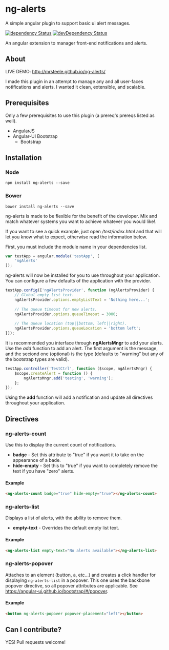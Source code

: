# ng-alerts

A simple angular plugin to support basic ui alert messages.

[![dependency Status](https://david-dm.org/mrsteele/ng-alerts.svg)](https://david-dm.org/mrsteele/ng-alerts#info=dependencies)
[![devDependency Status](https://david-dm.org/mrsteele/ng-alerts/dev-status.svg)](https://david-dm.org/mrsteele/ng-alerts#info=devDependencies)

An angular extension to manager front-end notifications and alerts.

## About

LIVE DEMO: http://mrsteele.github.io/ng-alerts/

I made this plugin in an attempt to manage any and all user-faces notifications and alerts. I wanted it clean, extensible, and scalable.

## Prerequisites

Only a few prerequisites to use this plugin (a prereq's prereqs listed as well).

* AngularJS
* Angular-UI Bootstrap
    * Bootstrap

## Installation

### Node

```
npn install ng-alerts --save
```

### Bower

```
bower install ng-alerts --save
```

ng-alerts is made to be flexible for the benefit of the developer. Mix and match whatever systems you want to achieve whatever you would like!.

If you want to see a quick example, just open */test/index.html* and that will let you know what to expect, otherwise read the information below.

First, you must include the module name in your dependencies list.

```javascript
var testApp = angular.module('testApp', [
    'ngAlerts'
]);
```

ng-alerts will now be installed for you to use throughout your application. You can configure a few defaults of the application with the provider.

```javascript
testApp.config(['ngAlertsProvider', function (ngAlertsProvider) {
    // Global empty list text.
    ngAlertsProvider.options.emptyListText = 'Nothing here...';
    
    // The queue timeout for new alerts.
    ngAlertsProvider.options.queueTimeout = 3000;
    
    // The queue location (top||bottom, left||right).
    ngAlertsProvider.options.queueLocation = 'bottom left';
}]);
```

It is recommended you interface through **ngAlertsMngr** to add your alerts. Use the *add* function to add an alert. The first argument is the message, and the seciond one (optional) is the type (defaults to "warning" but any of the bootstrap types are valid).
```javascript
testApp.controller('TestCtrl', function ($scope, ngAlertsMngr) {
    $scope.createAlert = function () {
        ngAlertsMngr.add('testing', 'warning');
    };
});
```

Using the **add** function will add a notification and update all directives throughout your application.

## Directives

### ng-alerts-count

Use this to display the current count of notifications.

* **badge** - Set this attribute to "true" if you want it to take on the appearance of a bade.
* **hide-empty** - Set this to "true" if you want to completely remove the text if you have "zero" alerts.

#### Example
```html
<ng-alerts-count badge="true" hide-empty="true"></ng-alerts-count>
```

### ng-alerts-list

Displays a list of alerts, with the ability to remove them.
* **empty-text** - Overrides the default empty list text.

#### Example
```html
<ng-alerts-list empty-text="No alerts available"></ng-alerts-list>
```

### ng-alerts-popover

Attaches to an element (button, a, etc...) and creates a click handler for displaying ```ng-alerts-list``` in a popover. This one uses the backbone popover directive, so all popover attributes are applicable. See https://angular-ui.github.io/bootstrap/#/popover.

#### Example
```html
<button ng-alerts-popover popover-placement="left"></button>
```

## Can I contribute?

YES! Pull requests welcome!
